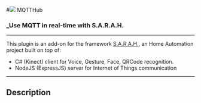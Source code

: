 #![](../master/www/images/mqtthub.png) MQTTHub

### _Use MQTT in real-time with S.A.R.A.H.

***
This plugin is an add-on for the framework [S.A.R.A.H.](http://encausse.net/s-a-r-a-h), an Home Automation project built 
on top of:
* C# (Kinect) client for Voice, Gesture, Face, QRCode recognition. 
* NodeJS (ExpressJS) server for Internet of Things communication
***

## Description
